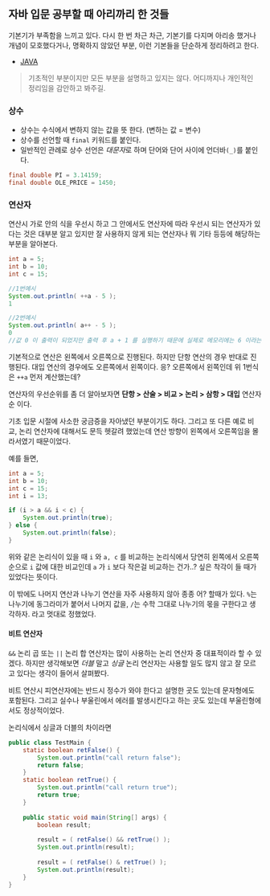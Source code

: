## 자바 입문 공부할 때 아리까리 한 것들

기본기가 부족함을 느끼고 있다. 다시 한 번 차근 차근, 기본기를 다지며 아리송 했거나 
개념이 모호했다거나, 명확하지 않았던 부분, 이런 기본들을 단순하게 정리하려고 한다.

- [JAVA](https://ko.wikipedia.org/wiki/%EC%9E%90%EB%B0%94_(%ED%94%84%EB%A1%9C%EA%B7%B8%EB%9E%98%EB%B0%8D_%EC%96%B8%EC%96%B4) "자바 프로그래밍언어")

>기초적인 부분이지만 모든 부분을 설명하고 있지는 않다. 어디까지나 개인적인 정리임을 감안하고 봐주길.

### 상수

- 상수는 수식에서 변하지 않는 값을 뜻 한다. (변하는 값 = 변수)
- 상수를 선언할 때 `final` 키워드를 붙인다.
- 일반적인 관례로 상수 선언은 *대문자*로 하며 단어와 단어 사이에 언더바`(_)`를 붙인다.

```java
final double PI = 3.14159;
final double OLE_PRICE = 1450;
```


### 연산자

연산시 가로 안의 식을 우선시 하고 그 안에서도 연산자에 따라 우선시 되는 연산자가 있다는 것은 대부분
알고 있지만 잘 사용하지 않게 되는 연산자나 뭐 기타 등등에 해당하는 부분을 알아본다.

```java
int a = 5;
int b = 10;
int c = 15;

//1번예시
System.out.println( ++a - 5 );
1

//2번예시
System.out.println( a++ - 5 );
0
//값 0 이 출력이 되었지만 출력 후 a + 1 를 실행하기 때문에 실제로 메모리에는 6 이라는 값이 저장 된다.
```

기본적으로 연산은 왼쪽에서 오른쪽으로 진행된다. 하지만 단항 연산의 경우 반대로 진행된다.
대입 연산의 경우에도 오른쪽에서 왼쪽이다. 응? 오른쪽에서 왼쪽인데 위 1번식은 `++a` 먼저 계산했는데?

연산자의 우선순위를 좀 더 알아보자면 **단항 > 산술 > 비교 > 논리 > 삼항 > 대입** 연산자 순 이다.

기초 입문 시절에 사소한 궁금증을 자아냈던 부분이기도 하다. 그리고 또 다른 예로 비교, 논리 연산자에 대해서도 
문득 헷갈려 했었는데 연산 방향이 왼쪽에서 오른쪽임을 몰라서였기 때문이었다.

예를 들면,

```java
int a = 5;
int b = 10;
int c = 15;
int i = 13;

if (i > a && i < c) {
    System.out.println(true);
} else {
    System.out.println(false);
}
```

위와 같은 논리식이 있을 때 `i` 와 `a, c` 를 비교하는 논리식에서 당연히 왼쪽에서 오른쪽 순으로 `i` 값에 대한 비교인데
`a` 가 `i` 보다 작은걸 비교하는 건가..? 싶은 착각이 들 때가 있었다는 뜻이다.

이 밖에도 나머지 연산과 나누기 연산을 자주 사용하지 않아 종종 어? 할때가 있다. 
`%`는 나누기에 동그라미가 붙어서 나머지 값을, `/`는 수학 그대로 나누기의 몫을 구한다고 생각하자. 라고 멋대로 정했었다.


#### 비트 연산자

`&&` 논리 곱 또는 `||` 논리 합 연산자는 많이 사용하는 논리 연산자 중 대표적이라 할 수 있겠다.
하지만 생각해보면 *더블* 말고 *싱글* 논리 연산자는 사용할 일도 많지 않고 잘 모르고 있다는 생각이 들어서 살펴봤다.

비트 연산시 피연산자에는 반드시 정수가 와야 한다고 설명한 곳도 있는데 문자형에도 포함된다. 그리고 
실수나 부울린에서 에러를 발생시킨다고 하는 곳도 있는데 부울린형에서도 정상적이었다.

논리식에서 싱글과 더블의 차이라면 

```java
public class TestMain {
    static boolean retFalse() {
        System.out.println("call return false");
        return false;
    }
    static boolean retTrue() {
        System.out.println("call return true");
        return true;
    }
    
    public static void main(String[] args) {
        boolean result;
        
        result = ( retFalse() && retTrue() );
        System.out.println(result);
        
        result = ( retFalse() & retTrue() );
        System.out.println(result);
    }
}
```
